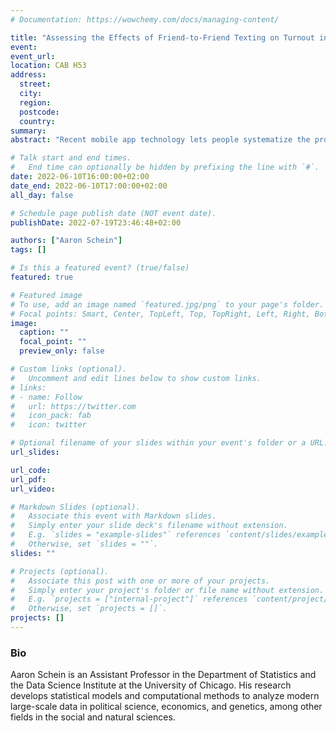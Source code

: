 ```yaml
---
# Documentation: https://wowchemy.com/docs/managing-content/

title: "Assessing the Effects of Friend-to-Friend Texting on Turnout in the 2018 US Midterm Elections"
event: 
event_url:
location: CAB H53
address: 
  street:
  city:
  region:
  postcode:
  country:
summary:
abstract: "Recent mobile app technology lets people systematize the process of messaging their friends to urge them to vote. Prior to the most recent US midterm elections in 2018, the mobile app Outvote randomized an aspect of their system, hoping to unobtrusively assess the causal effect of their users’ messages on voter turnout. However, properly assessing this causal effect is hindered by multiple statistical challenges, including attenuation bias due to mismeasurement of subjects’ outcomes and low precision due to two-sided non-compliance with subjects’ assignments. We address these challenges, which are likely to impinge upon any study that seeks to randomize authentic friend-to-friend interactions, by tailoring the statistical analysis to make use of additional data about both users and subjects. Using meta-data of users’ in-app behavior, we reconstruct subjects’ positions in users’ queues. We use this information to refine the study population to more compliant subjects who were higher in the queues, and we do so in a systematic way which optimizes a proxy for the study’s power. To mitigate attenuation bias, we then use ancillary data of subjects’ matches to the voter rolls that lets us refine the study population to one with low rates of outcome mismeasurement."

# Talk start and end times.
#   End time can optionally be hidden by prefixing the line with `#`.
date: 2022-06-10T16:00:00+02:00
date_end: 2022-06-10T17:00:00+02:00
all_day: false

# Schedule page publish date (NOT event date).
publishDate: 2022-07-19T23:46:48+02:00

authors: ["Aaron Schein"]
tags: []

# Is this a featured event? (true/false)
featured: true

# Featured image
# To use, add an image named `featured.jpg/png` to your page's folder. 
# Focal points: Smart, Center, TopLeft, Top, TopRight, Left, Right, BottomLeft, Bottom, BottomRight.
image:
  caption: ""
  focal_point: ""
  preview_only: false

# Custom links (optional).
#   Uncomment and edit lines below to show custom links.
# links:
# - name: Follow
#   url: https://twitter.com
#   icon_pack: fab
#   icon: twitter

# Optional filename of your slides within your event's folder or a URL.
url_slides:

url_code:
url_pdf:
url_video:

# Markdown Slides (optional).
#   Associate this event with Markdown slides.
#   Simply enter your slide deck's filename without extension.
#   E.g. `slides = "example-slides"` references `content/slides/example-slides.md`.
#   Otherwise, set `slides = ""`.
slides: ""

# Projects (optional).
#   Associate this post with one or more of your projects.
#   Simply enter your project's folder or file name without extension.
#   E.g. `projects = ["internal-project"]` references `content/project/deep-learning/index.md`.
#   Otherwise, set `projects = []`.
projects: []
---
```


### Bio
Aaron Schein is an Assistant Professor in the Department of Statistics and the Data Science Institute at the University of Chicago. His research develops statistical models and computational methods to analyze modern large-scale data in political science, economics, and genetics, among other fields in the social and natural sciences.